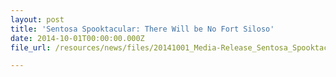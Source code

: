 ```yaml
---
layout: post
title: 'Sentosa Spooktacular: There Will be No Fort Siloso'
date: 2014-10-01T00:00:00.000Z
file_url: /resources/news/files/20141001_Media-Release_Sentosa_Spooktacular_There_will_be_no_Fort_Siloso.pdf

---
```


